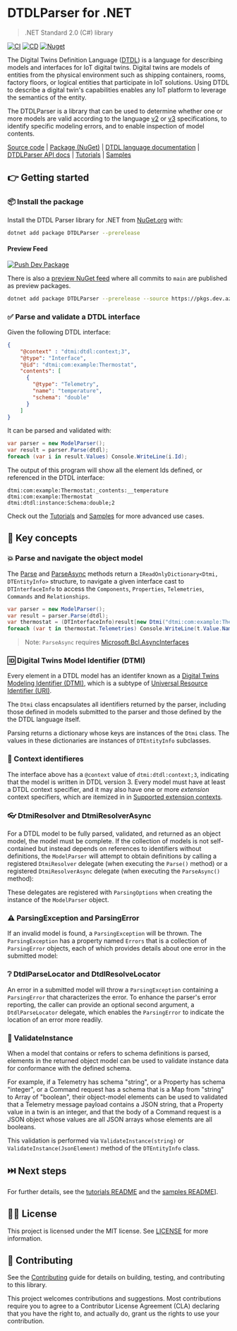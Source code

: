 ﻿# DTDLParser for .NET
> .NET Standard 2.0 (C#) library

[![CI](https://github.com/digitaltwinconsortium/DTDLParser/actions/workflows/ci.yml/badge.svg)](https://github.com/digitaltwinconsortium/DTDLParser/actions/workflows/ci.yml)
[![CD](https://github.com/digitaltwinconsortium/DTDLParser/actions/workflows/cd.yml/badge.svg)](https://github.com/digitaltwinconsortium/DTDLParser/actions/workflows/cd.yml)
[![Nuget](https://img.shields.io/nuget/v/DTDLParser?label=DTDLParser&style=plastic)](https://www.nuget.org/packages/DTDLParser)

The Digital Twins Definition Language ([DTDL][language_docs]) is a language for describing models and interfaces for IoT digital twins. Digital twins are models of entities from the physical environment such as shipping containers, rooms, factory floors, or logical entities that participate in IoT solutions. Using DTDL to describe a digital twin's capabilities enables any IoT platform to leverage the semantics of the entity.

The DTDLParser is a library that can be used to determine whether one or more models are valid according to the language [v2](https://github.com/Azure/opendigitaltwins-dtdl/blob/master/DTDL/v2/DTDL.v2.md) or [v3](https://github.com/Azure/opendigitaltwins-dtdl/blob/master/DTDL/v3/DTDL.v3.md) specifications, to identify specific modeling errors, and to enable inspection of model contents.

[Source code][source_root] | [Package (NuGet)][package] | [DTDL language documentation][language_docs] | [DTDLParser API docs][parser_api_docs] | [Tutorials][source_tutorials] | [Samples](./samples)

## :point_right: Getting started

### :package: Install the package

Install the DTDL Parser library for .NET from [NuGet.org](https://www.nuget.org/packages/DTDLParser) with:

```bash
dotnet add package DTDLParser --prerelease
```

#### Preview Feed

[![Push Dev Package](https://github.com/digitaltwinconsortium/DTDLParser/actions/workflows/cd-dev.yml/badge.svg)](https://github.com/digitaltwinconsortium/DTDLParser/actions/workflows/cd-dev.yml)

There is also a [preview NuGet feed](https://dev.azure.com/azure-dtdl/DTDLParser/_artifacts/feed/DTDLParser-prerelease) where all commits to `main` are published as preview packages.

 ```bash
 dotnet add package DTDLParser --prerelease --source https://pkgs.dev.azure.com/azure-dtdl/DTDLParser/_packaging/DTDLParser-prerelease/nuget/v3/index.json
 ```

### :white_check_mark: Parse and validate a DTDL interface

Given the following DTDL interface:

```json
{
    "@context" : "dtmi:dtdl:context;3",
    "@type": "Interface",
    "@id": "dtmi:com:example:Thermostat",
    "contents": [
      {
        "@type": "Telemetry",
        "name": "temperature",
        "schema": "double"
      }
    ]
}
```

It can be parsed and validated with:

```cs
var parser = new ModelParser();
var result = parser.Parse(dtdl);
foreach (var i in result.Values) Console.WriteLine(i.Id);
```

The output of this program will show all the element Ids defined, or referenced in the DTDL interface:

```text
dtmi:com:example:Thermostat:_contents:__temperature
dtmi:com:example:Thermostat
dtmi:dtdl:instance:Schema:double;2
```

Check out the [Tutorials][source_tutorials] and [Samples][source_samples] for more advanced use cases.

## :key: Key concepts

### :boom: Parse and navigate the object model

The [Parse](https://digitaltwinconsortium.github.io/DTDLParser/api/DTDLParser.ModelParser.html#DTDLParser_ModelParser_Parse_System_String_DTDLParser_DtdlParseLocator_) and [ParseAsync](https://digitaltwinconsortium.github.io/DTDLParser/api/DTDLParser.ModelParser.html#DTDLParser_ModelParser_ParseAsync_System_Collections_Generic_IAsyncEnumerable_System_String__DTDLParser_DtdlParseLocator_System_Threading_CancellationToken_) methods return a `IReadOnlyDictionary<Dtmi, DTEntityInfo>` structure, to navigate a given interface cast to `DTInterfaceInfo` to access the `Components`, `Properties`, `Telemetries`, `Commands` and `Relationships`.

```cs
var parser = new ModelParser();
var result = parser.Parse(dtdl);
var thermostat = (DTInterfaceInfo)result[new Dtmi("dtmi:com:example:Thermostat")];
foreach (var t in thermostat.Telemetries) Console.WriteLine(t.Value.Name);
```

> Note: `ParseAsync` requires [Microsoft.Bcl.AsyncInterfaces](https://www.nuget.org/packages/Microsoft.Bcl.AsyncInterfaces)

### :id: Digital Twins Model Identifier (DTMI)

Every element in a DTDL model has an identifer known as a [Digital Twins Modeling Identifier (DTMI)][dtmi_spec], which is a subtype of [Universal Resource Identifier (URI)][uri_rfc].

The `Dtmi` class encapsulates all identifiers returned by the parser, including those defined in models submitted to the parser and those defined by the the DTDL language itself.

Parsing returns a dictionary whose keys are instances of the `Dtmi` class. The values in these dictionaries are instances of `DTEntityInfo` subclasses.

### :nut_and_bolt: Context identifieres

The interface above has a `@context` value of `dtmi:dtdl:context;3`, indicating that the model is written in DTDL version 3.
Every model must have at least a DTDL context specifier, and it may also have one or more *extension* context specifiers, which are itemized in in [Supported extension contexts](dotnet/src/DTDLParser/generated/SupportedExtensions.g.md).

### :eyeglasses: DtmiResolver and DtmiResolverAsync

For a DTDL model to be fully parsed, validated, and returned as an object model, the model must be complete.
If the collection of models is not self-contained but instead depends on references to identifiers without definitions, the `ModelParser` will attempt to obtain definitions by calling a registered `DtmiResolver` delegate (when executing the `Parse()` method) or a registered `DtmiResolverAsync` delegate (when executing the `ParseAsync()` method):

These delegates are registered with `ParsingOptions` when creating the instance of the `ModelParser` object.

### :warning: ParsingException and ParsingError

If an invalid model is found, a `ParsingException` will be thrown.
The `ParsingException` has a property named `Errors` that is a collection of `ParsingError` objects, each of which provides details about one error in the submitted model:

### :grey_question: DtdlParseLocator and DtdlResolveLocator

An error in a submitted model will throw a `ParsingException` containing a `ParsingError` that characterizes the error.
To enhance the parser's error reporting, the caller can provide an optional second argument, a `DtdlParseLocator` delegate, which enables the `ParsingError` to indicate the location of an error more readily.

### :triangular_flag_on_post: ValidateInstance

When a model that contains or refers to schema definitions is parsed, elements in the returned object model can be used to validate instance data for conformance with the defined schema.

For example, if a Telemetry has schema "string", or a Property has schema "integer", or a Command request has a schema that is a Map from "string" to Array of "boolean", their object-model elements can be used to validated that a Telemetry message payload contains a JSON string, that a Property value in a twin is an integer, and that the body of a Command request is a JSON object whose values are all JSON arrays whose elements are all booleans.

This validation is performed via `ValidateInstance(string)` or `ValidateInstance(JsonElement)` method of the `DTEntityInfo` class.

## :next_track_button: Next steps

For further details, see the [tutorials README][source_tutorials] and the [samples README][source_samples]].

## :woman_judge: License

This project is licensed under the MIT license. See [LICENSE](LICENSE) for more information.

## :construction_worker: Contributing

See the [Contributing][contrib] guide for details on building, testing, and contributing to this library.

This project welcomes contributions and suggestions.
Most contributions require you to agree to a Contributor License Agreement (CLA) declaring that you have the right to, and actually do, grant us the rights to use your contribution.


<!-- LINKS -->
[source_root]: ./dotnet/src/DTDLParser
[source_tutorials]: ./tutorials
[language_docs]: https://github.com/Azure/opendigitaltwins-dtdl
[dtmi_spec]: https://github.com/Azure/opendigitaltwins-dtdl/tree/master/DTMI
[uri_rfc]: https://datatracker.ietf.org/doc/html/rfc3986/
[package]: https://www.nuget.org/packages/DTDLParser/
[contrib]: ./CONTRIBUTING.md
[parser_api_docs]: https://digitaltwinconsortium.github.io/DTDLParser/api/DTDLParser.html
[source_samples]: ./samples
